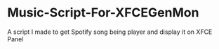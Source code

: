 # Music-Script-For-XFCEGenMon
A script I made to get Spotify song being player and display it on XFCE Panel
